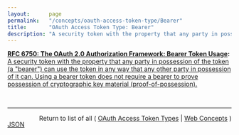 ```yaml
---
layout:      page
permalink:   "/concepts/oauth-access-token-type/Bearer"
title:       "OAuth Access Token Type: Bearer"
description: "A security token with the property that any party in possession of the token (a \"bearer\") can use the token in any way that any other party in possession of it can. Using a bearer token does not require a bearer to prove possession of cryptographic key material (proof-of-possession)."
---
```


**[RFC 6750: The OAuth 2.0 Authorization Framework: Bearer Token Usage](/specs/IETF/RFC/6750 "This specification describes how to use bearer tokens in HTTP requests to access OAuth 2.0 protected resources. Any party in possession of a bearer token (a &#34;bearer&#34;) can use it to get access to the associated resources (without demonstrating possession of a cryptographic key). To prevent misuse, bearer tokens need to be protected from disclosure in storage and in transport."):** [A security token with the property that any party in possession of the token (a "bearer") can use the token in any way that any other party in possession of it can. Using a bearer token does not require a bearer to prove possession of cryptographic key material (proof-of-possession).](http://tools.ietf.org/html/rfc6750#section-1.2 "Read documentation for OAuth Access Token Type &#34;Bearer&#34;")

<br/>
<hr/>

<p style="float : left"><a href="./Bearer.json" title="JSON representing this particular Web Concept value">JSON</a></p>
<p style="text-align: right">Return to list of all ( <a href="../oauth-access-token-types">OAuth Access Token Types</a> | <a href="../">Web Concepts</a> )</p>
